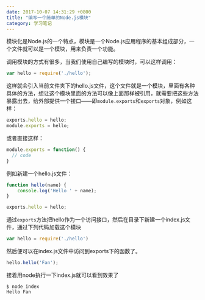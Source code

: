 ```yaml
---
date: 2017-10-07 14:31:29 +0800
title: "编写一个简单的Node.js模块"
category: 学习笔记
---
```


模块化是Node.js的一个特点，模块是一个Node.js应用程序的基本组成部分，一个文件就可以是一个模块，用来负责一个功能。

调用模块的方式有很多，当我们使用自己编写的模块时，可以这样调用：

```js
var hello = require('./hello');
```

这样就会引入当前文件夹下的hello.js文件，这个文件就是一个模块，里面有各种具体的方法，想让这个模块里面的方法可以像上面那样被引用，就需要把这些方法暴露出去，给外部提供一个接口——即`module.exports`和`exports`对象，例如这样：

```js
exports.hello = hello;
module.exports = hello;
```

或者直接这样：

```js
module.exports = function() {
  // code
}
```

例如新建一个hello.js文件：

```js
function hello(name) {
    console.log('Hello ' + name);
}

exports.hello = hello;

```

通过`exports`方法把hello作为一个访问接口，然后在目录下新建一个index.js文件，通过下列代码加载这个模块

```js
var hello = require('./hello')
```

然后便可以在index.js文件中访问到exports下的函数了。

```js
hello.hello('Fan');
```

接着用node执行一下index.js就可以看到效果了

```
$ node index
Hello Fan
```
